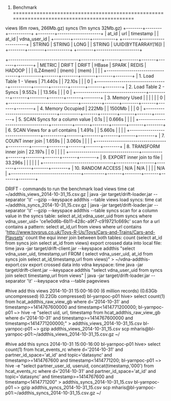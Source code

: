 1. Benchmark 
============================================================================================

views       (6m rows, 266Mb.gz)         syncs         (1m syncs 32Mb.gz)
+--------+--------+-----------+         +--------+---------------------+
| at_id  | url    | timestamp |         | at_id  | vdna_user_id        |
+--------+--------+-----------+         +--------+---------------------+
| STRING | STRING | LONG      |         | STRING | UUID(BYTEARRAY[16]) |
+--------+--------+-----------+         +--------+---------------------+

+----------------------------------+----------+-------+--------+-------+-------+--------+
| METRIC                           | DRIFT    | DRIFT | HBase  | SPARK | REDIS | HADOOP |
|                                  | (LZ4mem) | (mem) | (mem)  |       |       |        |
+----------------------------------+----------+-------+--------+-------+-------+--------+
| 1. Load Table 1 - Views          | 71.440s  |       | 72.10s |       |       | 0      |
+----------------------------------+----------+-------+--------+-------+-------+--------+
| 2. Load Table 2 - Syncs          | 9.552s   |       | 13.56s |       |       | 0      |
+----------------------------------+----------+-------+--------+-------+-------+--------+
| 3. Memory Used                   |          |       |        |       |       | 0      |
+----------------------------------+----------+-------+--------+-------+-------+--------+
| 4. Memory Occupied               | 222Mb    |       | 1500Mb |       |       | 0      |
+----------------------------------+----------+-------+--------+-------+-------+--------+
| 5. SCAN Syncs for a column value | 0.1s     |       | 0.666s |       |       |        |
+----------------------------------+----------+-------+--------+-------+-------+--------+
| 6. SCAN Views for a url contains | 1.491s   |       | 5.660s |       |       |        |
+----------------------------------+----------+-------+--------+-------+-------+--------+
| 7. COUNT inner join              | 1.659s   |       | 3.060s |       |       |        |
+----------------------------------+----------+-------+--------+-------+-------+--------+
| 8. TRANSFORM inner join          | 22.197s  |       | 0      |       |       |        |
+----------------------------------+----------+-------+--------+-------+-------+--------+
| 9. EXPORT inner join to file     | 33.296s  |       |        |       |       |        |
+----------------------------------+----------+-------+--------+-------+-------+--------+
| 10. RANDOM ACCESS                | N/A      | N/A   |        |       |       | N/A    |
+----------------------------------+----------+-------+--------+-------+-------+--------+

DRIFT - commands to run the benchmark
load views time cat ~/addthis_views_2014-10-31_15.csv.gz | java -jar target/drift-loader.jar --separator '\t' --gzip --keyspace addthis --table views
load syncs: time cat ~/addthis_syncs_2014-10-31_15.csv.gz | java -jar target/drift-loader.jar --separator '\t' --gzip --keyspace addthis --table syncs
scan for a column value in the syncs table: select at_id,vdna_user_uid from syncs where vdna_user_uid= 'ce1e0d6b-6b11-428c-a9f7-c919721c669c'
scan for a url contains a pattern: select at_id,url from views where url contains 'http://www.toysrus.co.uk/Toys-R-Us/Toys/Cars-and-Trains/Cars-and-Playsets'
count the equi inner join between both tables: count (select at_id from syncs join select at_id from views)
export crossed data into local file: time java -jar target/drift-client.jar --keyspace addthis "select vdna_user_uid, timestamp,url FROM ( select vdna_user_uid, at_id from syncs join select at_id,timestamp,url from views)" > ~/vdna-addthis-export.csv
export crossed data into vdna keyspace: time java -jar target/drift-client.jar --keyspace addthis "select vdna_user_uid from syncs join select timestamp,url from views" | java -jar target/drift-loader.jar --separator '\t' --keyspace vdna --table pageviews


#hive add this views  2014-10-31 15:00-16:00 (6 million records) (0.63Gb uncompressed) (0.22Gb compressed)
bl-yarnpoc-p01 hive> select count(1) from hcat_addthis_raw_view_gb where d='2014-10-31' and timestamp>=1414767600000 and timestamp<1414771200000;
bl-yarnpoc-p01 ~> hive -e "select uid, url, timestamp from hcat_addthis_raw_view_gb where d='2014-10-31' and timestamp>=1414767600000 and timestamp<1414771200000;" > addthis_views_2014-10-31_15.csv
bl-yarnpoc-p01 ~> gzip addthis_views_2014-10-31_15.csv
scp mharis@bl-yarnpoc-p01:~/addthis_views_2014-10-31_15.csv.gz ~/

#hive add this syncs  2014-10-31 15:00-16:00
bl-yarnpoc-p01 hive> select count(1) from hcat_events_rc where d='2014-10-31' and partner_id_space='at_id' and topic='datasync' and timestamp>=1414767600 and timestamp<1414771200;
bl-yarnpoc-p01 ~> hive -e "select partner_user_id, useruid, concat(timestamp,'000') from hcat_events_rc where d='2014-10-31' and partner_id_space='at_id' and topic='datasync' and timestamp>=1414767600 and timestamp<1414771200" > addthis_syncs_2014-10-31_15.csv
bl-yarnpoc-p01 ~> gzip addthis_syncs_2014-10-31_15.csv
scp mharis@bl-yarnpoc-p01:~/addthis_syncs_2014-10-31_15.csv.gz ~/
